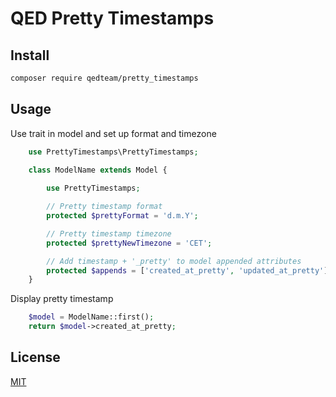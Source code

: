 # QED Pretty Timestamps

## Install

```bash
composer require qedteam/pretty_timestamps
```

## Usage

Use trait in model and set up format and timezone

```php
    use PrettyTimestamps\PrettyTimestamps;

    class ModelName extends Model {
        
        use PrettyTimestamps;

        // Pretty timestamp format
        protected $prettyFormat = 'd.m.Y';

        // Pretty timestamp timezone
        protected $prettyNewTimezone = 'CET';

        // Add timestamp + '_pretty' to model appended attributes
        protected $appends = ['created_at_pretty', 'updated_at_pretty'];
    }
```
Display pretty timestamp

```php
    $model = ModelName::first();
    return $model->created_at_pretty; 
```

## License

[MIT](http://vjpr.mit-license.org)
